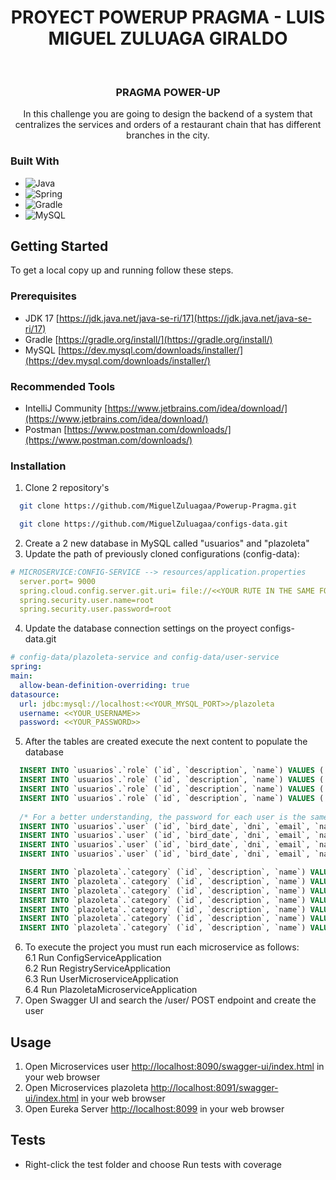 <div align="center">
  <h1>PROYECT POWERUP PRAGMA - LUIS MIGUEL ZULUAGA GIRALDO</h1>
</div>
<br />
<div align="center">
<h3 align="center">PRAGMA POWER-UP</h3>
  <p align="center">
    In this challenge you are going to design the backend of a system that centralizes the services and orders of a restaurant chain that has different branches in the city.
  </p>
</div>

### Built With

* ![Java](https://img.shields.io/badge/java-%23ED8B00.svg?style=for-the-badge&logo=java&logoColor=white)
* ![Spring](https://img.shields.io/badge/Spring-6DB33F?style=for-the-badge&logo=spring&logoColor=white)
* ![Gradle](https://img.shields.io/badge/Gradle-02303A.svg?style=for-the-badge&logo=Gradle&logoColor=white)
* ![MySQL](https://img.shields.io/badge/MySQL-00000F?style=for-the-badge&logo=mysql&logoColor=white)


<!-- GETTING STARTED -->
## Getting Started

To get a local copy up and running follow these steps.

### Prerequisites

* JDK 17 [https://jdk.java.net/java-se-ri/17](https://jdk.java.net/java-se-ri/17)
* Gradle [https://gradle.org/install/](https://gradle.org/install/)
* MySQL [https://dev.mysql.com/downloads/installer/](https://dev.mysql.com/downloads/installer/)

### Recommended Tools
* IntelliJ Community [https://www.jetbrains.com/idea/download/](https://www.jetbrains.com/idea/download/)
* Postman [https://www.postman.com/downloads/](https://www.postman.com/downloads/)

### Installation

1. Clone 2 repository's
  ```sh
    git clone https://github.com/MiguelZuluagaa/Powerup-Pragma.git
  ```
  ```sh
    git clone https://github.com/MiguelZuluagaa/configs-data.git
  ```
2. Create a 2 new database in MySQL called "usuarios" and "plazoleta"
3. Update the path of previously cloned configurations (config-data):
  ```yml
  # MICROSERVICE:CONFIG-SERVICE --> resources/application.properties
    server.port= 9000
    spring.cloud.config.server.git.uri= file://<<YOUR RUTE IN THE SAME FORMAT WITH "/" >>
    spring.security.user.name=root
    spring.security.user.password=root
  ```
4. Update the database connection settings on the proyect configs-data.git
  ```yml
  # config-data/plazoleta-service and config-data/user-service
  spring:
  main:
    allow-bean-definition-overriding: true
  datasource:
    url: jdbc:mysql://localhost:<<YOUR_MYSQL_PORT>>/plazoleta
    username: <<YOUR_USERNAME>>
    password: <<YOUR_PASSWORD>>
  ```
5. After the tables are created execute the next content to populate the database
```sql
  INSERT INTO `usuarios`.`role` (`id`, `description`, `name`) VALUES ('1', 'ROLE_ADMIN', 'ROLE_ADMIN');
  INSERT INTO `usuarios`.`role` (`id`, `description`, `name`) VALUES ('2', 'ROLE_PROPIETARIO', 'ROLE_PROPIETARIO');
  INSERT INTO `usuarios`.`role` (`id`, `description`, `name`) VALUES ('3', 'ROLE_EMPLEADO', 'ROLE_EMPLEADO');
  INSERT INTO `usuarios`.`role` (`id`, `description`, `name`) VALUES ('4', 'ROLE_CLIENTE', 'ROLE_CLIENTE');
  
  /* For a better understanding, the password for each user is the same value contained in the user's DNI. */
  INSERT INTO `usuarios`.`user` (`id`, `bird_date`, `dni`, `email`, `name`, `password`, `phone`, `surname`, `id_role`) VALUES ('1', '20-01-2001', '999', 'admin@gmail.com','admin',   '$10$JQSdrv00xsq/mpR9zd2TKOic.FPCetQJLKhBAQe188hOpFA8sFQM.', '123456789', 'admin', '1');
  INSERT INTO `usuarios`.`user` (`id`, `bird_date`, `dni`, `email`, `name`, `password`, `phone`, `surname`, `id_role`) VALUES ('8', '20-01-2001', '123', 'owner@gmail.com','admin', '$10$o4w4Bb/0/JV9UZvMOLHtiOivt3tq5p2akqbeWQaPJx5mVEZ7/HncG', '12345654', 'owner', '2');
  INSERT INTO `usuarios`.`user` (`id`, `bird_date`, `dni`, `email`, `name`, `password`, `phone`, `surname`, `id_role`) VALUES ('9', '20-01-2001', '333', 'employee@gmail.com','employee', '$10$d3S1HpQQufLKVdbvZDX7ieWBReCD0zJUVjR8qa/hh49zkDviCkYnq', '12345654', 'employee', '3');
  INSERT INTO `usuarios`.`user` (`id`, `bird_date`, `dni`, `email`, `name`, `password`, `phone`, `surname`, `id_role`) VALUES ('10', '20-01-2001', '444', 'customer@gmail.com','customer', '$10$5hJQzCjwr6i2fJuhEgwzuu6mqHx4UxbfvLNoZQ4UooGtKmpHgAS/i', '12345654', 'customer', '4');

  INSERT INTO `plazoleta`.`category` (`id`, `description`, `name`) VALUES ('1', 'ENTRANCE', 'ENTRANCE');
  INSERT INTO `plazoleta`.`category` (`id`, `description`, `name`) VALUES ('2', 'SNAKS', 'SNAKS');
  INSERT INTO `plazoleta`.`category` (`id`, `description`, `name`) VALUES ('3', 'APPETIZERS', 'APPETIZERS');
  INSERT INTO `plazoleta`.`category` (`id`, `description`, `name`) VALUES ('4', 'SOUPS', 'SOUPS');
  INSERT INTO `plazoleta`.`category` (`id`, `description`, `name`) VALUES ('5', 'MAIN COURSES', 'MAIN COURSES');
  INSERT INTO `plazoleta`.`category` (`id`, `description`, `name`) VALUES ('6', 'DESSERTS', 'DESSERTS');
  INSERT INTO `plazoleta`.`category` (`id`, `description`, `name`) VALUES ('7', 'DRINKS', 'DRINKS');
```
6. To execute the project you must run each microservice as follows: </br>
  6.1 Run ConfigServiceApplication </br>
  6.2 Run RegistryServiceApplication </br>
  6.3 Run UserMicroserviceApplication </br>
  6.4 Run PlazoletaMicroserviceApplication
6. Open Swagger UI and search the /user/ POST endpoint and create the user

<!-- USAGE -->
## Usage

1. Open Microservices user [http://localhost:8090/swagger-ui/index.html](http://localhost:8090/swagger-ui/index.html) in your web browser
2. Open Microservices plazoleta [http://localhost:8091/swagger-ui/index.html](http://localhost:8091/swagger-ui/index.html) in your web browser
3. Open Eureka Server [http://localhost:8099](http://localhost:8099) in your web browser

<!-- ROADMAP -->
## Tests

- Right-click the test folder and choose Run tests with coverage


